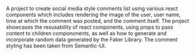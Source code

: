 A project to create social media style comments list using various react components which includes rendering the image of the user, user name, time at which the comment was posted, and the comment itself. The project showcases the resusability of react components, using props to pass content to children compononents, as well as how to generate and incorporate random data generated by the Faker Library. The comment styling has been taken from Semantic-UI.

